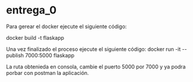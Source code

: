 # entrega_0


Para gerear el docker ejecute el siguiente código:

docker build -t flaskapp

Una vez finalizado el proceso ejecute el siguiente código:
docker run -it --publish 7000:5000 flaskapp

La ruta obtenieda en consola, cambie el puerto 5000 por 7000 y ya podra porbar con postman la aplicación.
